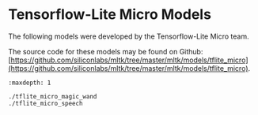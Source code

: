 # Tensorflow-Lite Micro Models

The following models were developed by the Tensorflow-Lite Micro team.

The source code for these models may be found on Github: [https://github.com/siliconlabs/mltk/tree/master/mltk/models/tflite_micro](https://github.com/siliconlabs/mltk/tree/master/mltk/models/tflite_micro).


```{toctree}
:maxdepth: 1

./tflite_micro_magic_wand
./tflite_micro_speech
```
